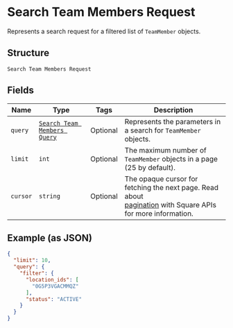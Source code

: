 
# Search Team Members Request

Represents a search request for a filtered list of `TeamMember` objects.

## Structure

`Search Team Members Request`

## Fields

| Name | Type | Tags | Description |
|  --- | --- | --- | --- |
| `query` | [`Search Team Members Query`](/doc/models/search-team-members-query.md) | Optional | Represents the parameters in a search for `TeamMember` objects. |
| `limit` | `int` | Optional | The maximum number of `TeamMember` objects in a page (25 by default). |
| `cursor` | `string` | Optional | The opaque cursor for fetching the next page. Read about<br>[pagination](https://developer.squareup.com/docs/working-with-apis/pagination) with Square APIs for more information. |

## Example (as JSON)

```json
{
  "limit": 10,
  "query": {
    "filter": {
      "location_ids": [
        "0G5P3VGACMMQZ"
      ],
      "status": "ACTIVE"
    }
  }
}
```

